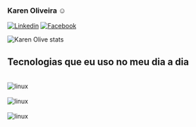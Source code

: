
### Karen Oliveira ☺️

[![Linkedin](https://img.shields.io/badge/LinkedIn-0077B5?style=for-the-badge&logo=linkedin&logoColor=white/)](https://www.linkedin.com/in/karen-oliveira-723512224/)
[![Facebook](https://img.shields.io/badge/Instagram-E4405F?style=for-the-badge&logo=instagram&logoColor=white/)](https://www.instagram.com/karenoliveiraw/)

![Karen Olive stats](https://github-readme-stats.vercel.app/api?username=karenoliveiraw&theme=dark&show_icons=true&theme=radical)

## Tecnologias que eu uso no meu dia a dia

<div style="display: inline_block"><br/>
 <img align="center" alt="linux" src="https://img.shields.io/badge/Linux_Mint-87CF3E?style=for-the-badge&logo=linux-mint&logoColor=white"/>
<div style="display: inline_block"><br/>
 <img align="center" alt="linux" src="https://img.shields.io/badge/Windows-0078D6?style=for-the-badge&logo=windows&logoColor=white"/>
 <div style="display: inline_block"><br/>
 <img align="center" alt="linux" src="https://img.shields.io/badge/GitHub-100000?style=for-the-badge&logo=github&logoColor=white
"/>
